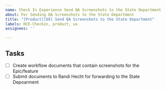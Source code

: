 ```yaml
---
name: Check In Experience Send QA Screenshots to the State Department
about: For Sending QA Screenshots to the State Department
title: "[Product][UX] Send QA Screenshots to the State Department"
labels: HCE-Checkin, product, ux
assignees: ''

---
```


## Tasks
- [ ] Create workflow documents that contain screenshots for the Epic/feature
- [ ] Submit documents to Randi Hecht for forwarding to the State Depoarment
